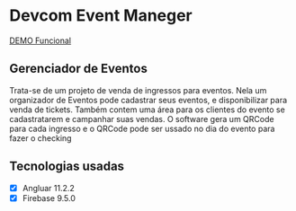 # Devcom Event Maneger
[DEMO Funcional](https://devcom-event.web.app)
## Gerenciador de Eventos 

Trata-se de um projeto de venda de ingressos para eventos. Nela um organizador de Eventos pode cadastrar seus eventos, e disponibilizar para venda de tickets. Também contem uma área para os clientes do evento se cadastratarem e campanhar suas vendas. O software gera um QRCode para cada ingresso e o QRCode pode ser ussado no dia do evento para fazer o checking
## Tecnologias usadas
 - [x] Angluar 11.2.2
 - [x] Firebase 9.5.0